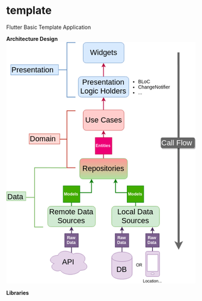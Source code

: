 # template
Flutter Basic Template Application

**Architecture Design**
![Architecture Diagram](https://github.com/ShivaGEA/flutter_template/blob/main/resources/clean_architecture_diagram.png)


**Libraries**
